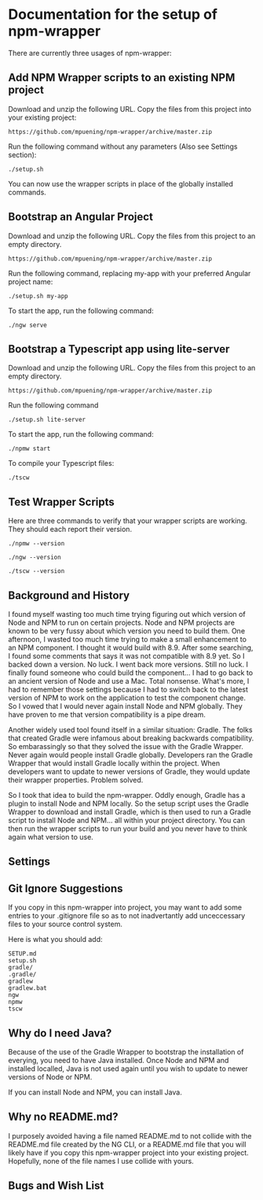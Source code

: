 # Documentation for the setup of npm-wrapper

There are currently three usages of npm-wrapper:

## Add NPM Wrapper scripts to an existing NPM project

Download and unzip the following URL. Copy the files from this project into your
existing project:
```
https://github.com/mpuening/npm-wrapper/archive/master.zip
```

Run the following command without any parameters (Also see Settings section):
```
./setup.sh
```

You can now use the wrapper scripts in place of the globally installed commands.

## Bootstrap an Angular Project

Download and unzip the following URL. Copy the files from this project to an empty directory.
```
https://github.com/mpuening/npm-wrapper/archive/master.zip
```

Run the following command, replacing my-app with your preferred Angular project name:
```
./setup.sh my-app
```

To start the app, run the following command:
```
./ngw serve
```

## Bootstrap a Typescript app using lite-server

Download and unzip the following URL. Copy the files from this project to an empty directory.
```
https://github.com/mpuening/npm-wrapper/archive/master.zip
```

Run the following command
```
./setup.sh lite-server
```

To start the app, run the following command:
```
./npmw start
```

To compile your Typescript files:
```
./tscw
```

## Test Wrapper Scripts

Here are three commands to verify that your wrapper scripts are working. They should each report their version.

```
./npmw --version
```

```
./ngw --version
```

```
./tscw --version
```

## Background and History

I found myself wasting too much time trying figuring out which version
of Node and NPM to run on certain projects. Node and NPM projects are known
to be very fussy about which version you need to build them. One afternoon, I wasted
too much time trying to make a small enhancement to an NPM component. I thought it
would build with 8.9. After some searching, I found some comments that says it
was not compatible with 8.9 yet. So I backed down a version. No luck. I went
back more versions. Still no luck. I finally found someone who could build the
component... I had to go back to an ancient version of Node and use a Mac. Total nonsense.
What's more, I had to remember those settings because I had to switch back to the
latest version of NPM to work on the application to test the component change. So I vowed
that I would never again install Node and NPM globally. They have proven to me that version
compatibility is a pipe dream. 

Another widely used tool found itself in a similar situation: Gradle. The folks
that created Gradle were infamous about breaking backwards compatibility. So
embarassingly so that they solved the issue with the Gradle Wrapper. Never
again would people install Gradle globally. Developers ran the Gradle Wrapper that
would install Gradle locally within the project. When developers want to update
to newer versions of Gradle, they would update their wrapper properties. Problem
solved.

So I took that idea to build the npm-wrapper. Oddly enough, Gradle has a plugin
to install Node and NPM locally. So the setup script uses the Gradle Wrapper to 
download and install Gradle, which is then used to run a Gradle script to install
Node and NPM... all within your project directory. You can then run the wrapper
scripts to run your build and you never have to think again what version to use.

## Settings

## Git Ignore Suggestions

If you copy in this npm-wrapper into project, you may want to add some entries to your
.gitignore file so as to not inadvertantly add unceccessary files to your source control
system.

Here is what you should add:

```
SETUP.md
setup.sh
gradle/
.gradle/
gradlew
gradlew.bat
ngw
npmw
tscw
```

## Why do I need Java?

Because of the use of the Gradle Wrapper to bootstrap the installation of everying,
you need to have Java installed. Once Node and NPM and installed localled, Java is
not used again until you wish to update to newer versions of Node or NPM.

If you can install Node and NPM, you can install Java.

## Why no README.md?

I purposely avoided having a file named README.md to not collide with the README.md
file created by the NG CLI, or a README.md file that you will likely have if you copy
this npm-wrapper project into your existing project. Hopefully, none of the file names
I use collide with yours.

## Bugs and Wish List
